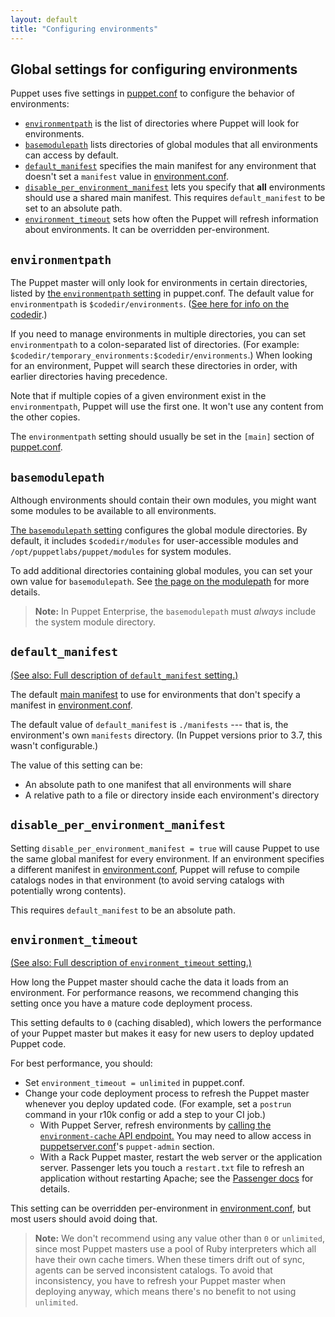 ```yaml
---
layout: default
title: "Configuring environments"
---
```


[environmentpath]: ./configuration.html#environmentpath
[codedir]: ./dirs_codedir.html
[puppet.conf]: ./config_file_main.html
[modulepath]: ./dirs_modulepath.html
[basemodulepath]: ./configuration.html#basemodulepath
[environment.conf]: ./config_file_environment.html
[environment_timeout]: ./configuration.html#environmenttimeout
[create_environment]: ./environments_creating.html
[about]: ./environments.html
[assign]: ./environments_assigning.html
[default_manifest]: ./configuration.html#defaultmanifest
[disable_per_environment_manifest]: ./configuration.html#disableperenvironmentmanifest
[main manifest]: ./dirs_manifest.html

## Global settings for configuring environments


Puppet uses five settings in [puppet.conf][] to configure the behavior of environments:

* [`environmentpath`][environmentpath] is the list of directories where Puppet will look for environments.
* [`basemodulepath`][basemodulepath] lists directories of global modules that all environments can access by default.
* [`default_manifest`][default_manifest] specifies the main manifest for any environment that doesn't set a `manifest` value in [environment.conf][].
* [`disable_per_environment_manifest`][disable_per_environment_manifest] lets you specify that **all** environments should use a shared main manifest. This requires `default_manifest` to be set to an absolute path.
* [`environment_timeout`][environment_timeout] sets how often the Puppet will refresh information about environments. It can be overridden per-environment.

## `environmentpath`

[inpage_environmentpath]: #about-environmentpath

The Puppet master will only look for environments in certain directories, listed by [the `environmentpath` setting][environmentpath] in puppet.conf. The default value for `environmentpath` is `$codedir/environments`. ([See here for info on the codedir][codedir].)

If you need to manage environments in multiple directories, you can set `environmentpath` to a colon-separated list of directories. (For example: `$codedir/temporary_environments:$codedir/environments`.) When looking for an environment, Puppet will search these directories in order, with earlier directories having precedence.

Note that if multiple copies of a given environment exist in the `environmentpath`, Puppet will use the first one. It won't use any content from the other copies.

The `environmentpath` setting should usually be set in the `[main]` section of [puppet.conf][].

## `basemodulepath`

Although environments should contain their own modules, you might want some modules to be available to all environments.

[The `basemodulepath` setting][basemodulepath] configures the global module directories. By default, it includes `$codedir/modules` for user-accessible modules and `/opt/puppetlabs/puppet/modules` for system modules.

To add additional directories containing global modules, you can set your own value for `basemodulepath`. See [the page on the modulepath][modulepath] for more details.

> **Note:** In Puppet Enterprise, the `basemodulepath` must *always* include the system module directory.


## `default_manifest`

[(See also: Full description of `default_manifest` setting.)](./configuration.html#defaultmanifest)

The default [main manifest][] to use for environments that don't specify a manifest in [environment.conf][].

The default value of `default_manifest` is `./manifests` --- that is, the environment's own `manifests` directory. (In Puppet versions prior to 3.7, this wasn't configurable.)

The value of this setting can be:

* An absolute path to one manifest that all environments will share
* A relative path to a file or directory inside each environment's directory

## `disable_per_environment_manifest`

Setting `disable_per_environment_manifest = true` will cause Puppet to use the same global manifest for every environment. If an environment specifies a different manifest in [environment.conf][], Puppet will refuse to compile catalogs nodes in that environment (to avoid serving catalogs with potentially wrong contents).

This requires `default_manifest` to be an absolute path.

## `environment_timeout`

[inpage_timeout]: #environmenttimeout
[puppetserver.conf]: {{puppetserver}}/config_file_puppetserver.html
[environment-cache]: {{puppetserver}}/admin-api/v1/environment-cache.html

[(See also: Full description of `environment_timeout` setting.)](./configuration.html#environmenttimeout)

How long the Puppet master should cache the data it loads from an environment. For performance reasons, we recommend changing this setting once you have a mature code deployment process.

This setting defaults to `0` (caching disabled), which lowers the performance of your Puppet master but makes it easy for new users to deploy updated Puppet code.

For best performance, you should:

* Set `environment_timeout = unlimited` in puppet.conf.
* Change your code deployment process to refresh the Puppet master whenever you deploy updated code. (For example, set a `postrun` command in your r10k config or add a step to your CI job.)
    * With Puppet Server, refresh environments by [calling the `environment-cache` API endpoint.][environment-cache] You may need to allow access in [puppetserver.conf][]'s `puppet-admin` section.
    * With a Rack Puppet master, restart the web server or the
      application server. Passenger lets you touch a `restart.txt` file to
      refresh an application without restarting Apache; see the [Passenger docs](/guides/passenger.html)
      for details.

This setting can be overridden per-environment in [environment.conf][], but most users should avoid doing that.

> **Note:** We don't recommend using any value other than `0` or `unlimited`, since most Puppet masters use a pool of Ruby interpreters which all have their own cache timers. When these timers drift out of sync, agents can be served inconsistent catalogs. To avoid that inconsistency, you have to refresh your Puppet master when deploying anyway, which means there's no benefit to not using `unlimited`.
